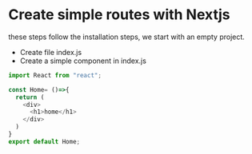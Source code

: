#  Create simple routes with Nextjs 

these steps follow the installation steps, we start with an empty project.

* Create file index.js 
* Create a simple component in index.js

```js 
import React from "react";

const Home= ()=>{
  return (
    <div>
      <h1>home</h1>
    </div>
  )
}
export default Home;
```
